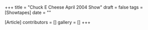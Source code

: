 +++
title = "Chuck E Cheese April 2004 Show"
draft = false
tags = [Showtapes]
date = ""

[Article]
contributors = []
gallery = []
+++